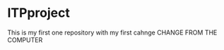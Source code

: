 ITPproject
==========

This is my first one repository
with my first cahnge
CHANGE FROM THE COMPUTER
